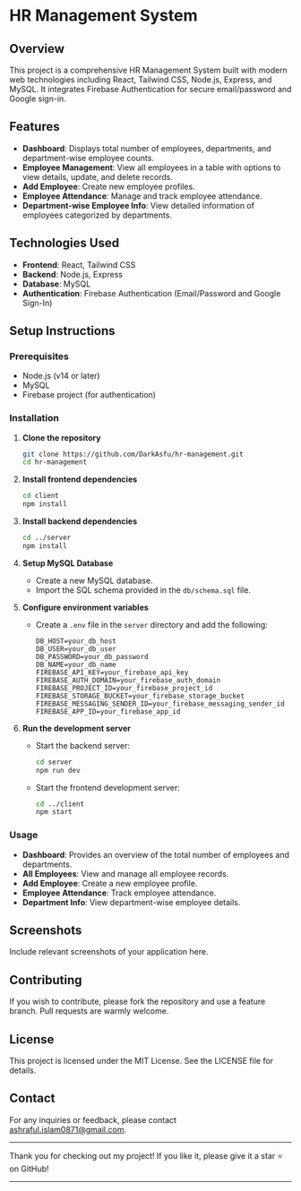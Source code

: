 # HR Management System

## Overview
This project is a comprehensive HR Management System built with modern web technologies including React, Tailwind CSS, Node.js, Express, and MySQL. It integrates Firebase Authentication for secure email/password and Google sign-in.

## Features
- **Dashboard**: Displays total number of employees, departments, and department-wise employee counts.
- **Employee Management**: View all employees in a table with options to view details, update, and delete records.
- **Add Employee**: Create new employee profiles.
- **Employee Attendance**: Manage and track employee attendance.
- **Department-wise Employee Info**: View detailed information of employees categorized by departments.

## Technologies Used
- **Frontend**: React, Tailwind CSS
- **Backend**: Node.js, Express
- **Database**: MySQL
- **Authentication**: Firebase Authentication (Email/Password and Google Sign-In)

## Setup Instructions

### Prerequisites
- Node.js (v14 or later)
- MySQL
- Firebase project (for authentication)

### Installation
1. **Clone the repository**
   ```bash
   git clone https://github.com/DarkAsfu/hr-management.git
   cd hr-management
   ```

2. **Install frontend dependencies**
   ```bash
   cd client
   npm install
   ```

3. **Install backend dependencies**
   ```bash
   cd ../server
   npm install
   ```

4. **Setup MySQL Database**
   - Create a new MySQL database.
   - Import the SQL schema provided in the `db/schema.sql` file.

5. **Configure environment variables**
   - Create a `.env` file in the `server` directory and add the following:
     ```env
     DB_HOST=your_db_host
     DB_USER=your_db_user
     DB_PASSWORD=your_db_password
     DB_NAME=your_db_name
     FIREBASE_API_KEY=your_firebase_api_key
     FIREBASE_AUTH_DOMAIN=your_firebase_auth_domain
     FIREBASE_PROJECT_ID=your_firebase_project_id
     FIREBASE_STORAGE_BUCKET=your_firebase_storage_bucket
     FIREBASE_MESSAGING_SENDER_ID=your_firebase_messaging_sender_id
     FIREBASE_APP_ID=your_firebase_app_id
     ```

6. **Run the development server**
   - Start the backend server:
     ```bash
     cd server
     npm run dev
     ```
   - Start the frontend development server:
     ```bash
     cd ../client
     npm start
     ```

### Usage
- **Dashboard**: Provides an overview of the total number of employees and departments.
- **All Employees**: View and manage all employee records.
- **Add Employee**: Create a new employee profile.
- **Employee Attendance**: Track employee attendance.
- **Department Info**: View department-wise employee details.

## Screenshots
Include relevant screenshots of your application here.

## Contributing
If you wish to contribute, please fork the repository and use a feature branch. Pull requests are warmly welcome.

## License
This project is licensed under the MIT License. See the LICENSE file for details.

## Contact
For any inquiries or feedback, please contact [ashraful.islam0871@gmail.com](mailto:ashraful.islam0871@gmail.com).

---

Thank you for checking out my project! If you like it, please give it a star ⭐ on GitHub!

---

